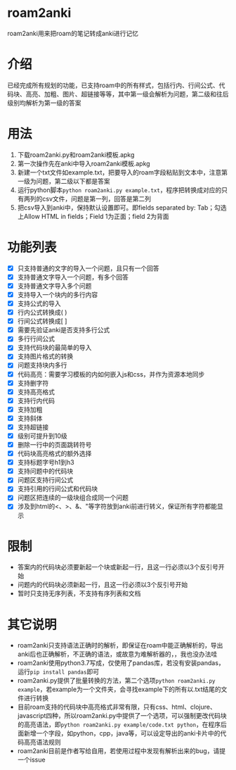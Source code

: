 # roam2anki
roam2anki用来把roam的笔记转成anki进行记忆

# 介绍
已经完成所有规划的功能，已支持roam中的所有样式，包括行内、行间公式、代码块、高亮、加粗、图片、超链接等等，其中第一级会解析为问题，第二级和往后级别均解析为第一级的答案

# 用法
1. 下载roam2anki.py和roam2anki模板.apkg
2. 第一次操作先在anki中导入roam2anki模板.apkg
3. 新建一个txt文件如example.txt，把要导入的roam字段粘贴到文本中，注意第一级为问题，第二级以下都是答案
4. 运行python脚本`python roam2anki.py example.txt`，程序把转换成对应的只有两列的csv文件，问题是第一列，回答是第二列
5. 把csv导入到anki中，保持默认设置即可。即fields separated by: Tab；勾选上Allow HTML in fields；Field 1为正面；field 2为背面

# 功能列表
* [x] 只支持普通的文字的导入一个问题，且只有一个回答
* [x] 支持普通文字导入一个问题，有多个回答
* [x] 支持普通文字导入多个问题
* [x] 支持导入一个块内的多行内容
* [x] 支持公式的导入
* [x] 行内公式转换成\( \)
* [x] 行间公式转换成\[ \]
* [x] 需要先验证anki是否支持多行公式
* [x] 多行行间公式
* [x] 支持代码块的最简单的导入
* [x] 支持图片格式的转换
* [x] 问题支持块内多行
* [x] 代码高亮：需要学习模板的内如何嵌入js和css，并作为资源本地同步
* [x] 支持删字符
* [x] 支持高亮格式
* [x] 支持行内代码
* [x] 支持加粗
* [x] 支持斜体
* [x] 支持超链接
* [x] 级别可提升到10级
* [x] 删除一行中的页面跳转符号
* [x] 代码块高亮格式的额外选择
* [x] 支持标题字号h1到h3
* [x] 支持问题中的代码块
* [x] 问题区支持行间公式
* [x] 支持引用的行间公式和代码块
* [x] 问题区把连续的一级块组合成同一个问题
* [x] 涉及到html的<、>、&、"等字符放到anki前进行转义，保证所有字符都能显示

# 限制
- 答案内的代码块必须要新起一个块或新起一行，且这一行必须以3个反引号开始
- 问题内的代码块必须新起一行，且这一行必须以3个反引号开始
- 暂时只支持无序列表，不支持有序列表和文档

# 其它说明
- roam2anki只支持语法正确时的解析，即保证在roam中能正确解析的，导出anki后也正确解析，不正确的语法，或故意为难解析器的，，我也没办法哇
- roam2anki使用python3.7写成，仅使用了pandas库，若没有安装pandas，运行`pip install pandas`即可 
- roam2anki.py提供了批量转换的方法，第二个选项`python roam2anki.py example`，若example为一个文件夹，会寻找example下的所有以.txt结尾的文件进行转换
- 目前roam支持的代码块中高亮格式非常有限，只有css、html、clojure、javascript四种，所以roam2anki.py中提供了一个选项，可以强制更改代码块的高亮语法，即`python roam2anki.py example/code.txt python`，在程序后面新增一个字段，如python，cpp，java等，可以设定导出的anki卡片中的代码高亮语法规则
- roam2anki目前是作者写给自用，若使用过程中发现有解析出来的bug，请提一个issue
